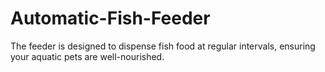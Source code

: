 # Automatic-Fish-Feeder
The feeder is designed to dispense fish food at regular intervals, ensuring your aquatic pets are well-nourished.
